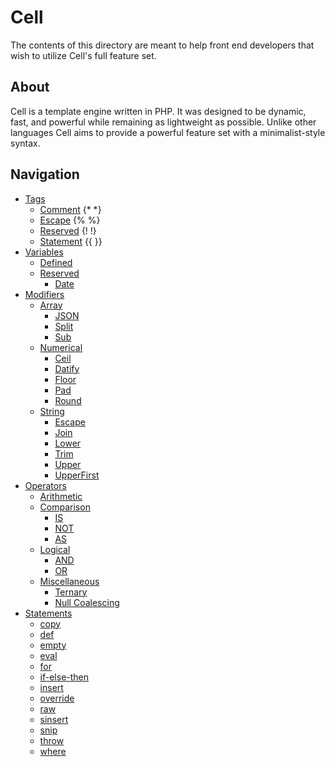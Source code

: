 Cell
===============
The contents of this directory are meant to help front end developers that wish to utilize Cell's full feature set.

About
---------------
Cell is a template engine written in PHP. It was designed to be dynamic, fast, and powerful while remaining as lightweight
as possible. Unlike other languages Cell aims to provide a powerful feature set with a minimalist-style syntax.

Navigation
---------------
- [Tags](Tags/Tags.md)
  - [Comment](Tags/Comment.md) {* *}
  - [Escape](Tags/Escape.md) {% %}
  - [Reserved](Tags/Reserved.md) {! !}
  - [Statement](Tags/Statement.md) {{ }}
- [Variables](Variables/Variables.md)
  - [Defined](Variables/Defined.md)
  - [Reserved](Variables/Reserved.md)
    - [Date](Reserved/Date.md)
- [Modifiers](Modifiers/Modifiers.md)
  - [Array](Array/Array.md)
    - [JSON](Array/JSON.md)
    - [Split](Array/Split.md)
    - [Sub](Array/Sub.md)
  - [Numerical](Modifiers/Numerical/Numerical.md)
    - [Ceil](Modifiers/Numerical/Ceil.md)
    - [Datify](Modifiers/Numerical/Datify.md)
    - [Floor](Modifiers/Numerical/Floor.md)
    - [Pad](Modifiers/Numerical/Pad.md)
    - [Round](Modifiers/Numerical/Round.md)
  - [String](Modifiers/String/String.md)
    - [Escape](Modifiers/String/Escape.md)
    - [Join](Modifiers/String/Join.md)
    - [Lower](Modifiers/String/Lower.md)
    - [Trim](Modifiers/String/Trim.md)
    - [Upper](Modifiers/String/Upper.md)
    - [UpperFirst](Modifiers/String/UpperFirst.md)
- [Operators](Undocumented.md)
  - [Arithmetic](Undocumented.md)
  - [Comparison](Undocumented.md)
    - [IS](Undocumented.md)
    - [NOT](Undocumented.md)
    - [AS](Undocumented.md)
  - [Logical](Undocumented.md)
    - [AND](Undocumented.md)
    - [OR](Undocumented.md)
  - [Miscellaneous](Undocumented.md)
    - [Ternary](Undocumented.md)
    - [Null Coalescing](Undocumented.md)
- [Statements](Undocumented.md)
  - [copy](Undocumented.md)
  - [def](Undocumented.md)
  - [empty](Undocumented.md)
  - [eval](Undocumented.md)
  - [for](Undocumented.md)
  - [if-else-then](Undocumented.md)
  - [insert](Undocumented.md)
  - [override](Undocumented.md)
  - [raw](Undocumented.md)
  - [sinsert](Undocumented.md)
  - [snip](Undocumented.md)
  - [throw](Undocumented.md)
  - [where](Undocumented.md)